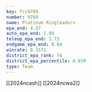 ```yaml
---
key: frc9789
number: 9789
name: Platinum Ringleaders
epa_end: 4.57
auto_epa_end: 1.99
teleop_epa_end: 1.73
endgame_epa_end: 0.84
winrate: 0.3571
district_epa_rank: 74
district_epa_percentile: 0.039
type: Team
---
```

[[2024ncash]]
[[2024ncwa2]]
